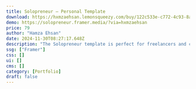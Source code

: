 ```yaml
---
title: Solopreneur — Personal Template
download: https://hxmzaehsan.lemonsqueezy.com/buy/122c533e-c772-4c93-8a4e-7dc2ee8e01e4
demo: https://solopreneur.framer.media/?via=hxmzaehsan
price: 79
author: "Hamza Ehsan"
date: 2024-11-30T08:27:17.648Z
description: "The Solopreneur template is perfect for freelancers and creatives who want a professional and timeless website that will convert visitors into loyal fans, leads and clients."
ssg: ["Framer"]
css: []
ui: []
cms: []
category: [Portfolio]
draft: false
---
```

